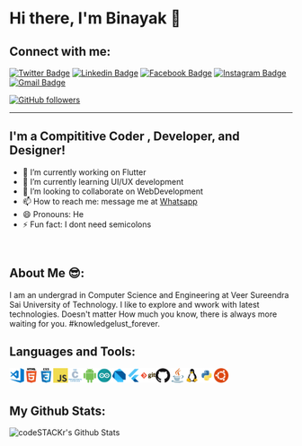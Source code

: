 # Hi there, I'm Binayak 👋

## Connect with me:
[![Twitter Badge](https://img.shields.io/badge/-@iam_ankush_09-1ca0f1?style=flat-square&labelColor=1ca0f1&logo=twitter&logoColor=white&link=https://https://twitter.com/iam_ankush_09)](https://twitter.com/iam_ankush_09) 
[![Linkedin Badge](https://img.shields.io/badge/-@AnkushMishra-blue?style=flat-square&logo=Linkedin&logoColor=white&link=https://linkedin.com/in/ankush-mishra-b549ba197/)](https://linkedin.com/in/ankush-mishra-b549ba197/) <!--[![Medium Badge](https://img.shields.io/badge/-@sakshamtaneja-03a57a?style=flat-square&labelColor=000000&logo=Medium&link=https://medium.com/@sakshamtaneja/)](https://medium.com/@sakshamtaneja/)-->
[![Facebook Badge](https://img.shields.io/badge/-@AnkushMishra-1ca0f1?style=flat-square&labelColor=1ca0f1&logo=facebook&logoColor=white&link=https://www.facebook.com/ankush.mishra.180625)](https://www.facebook.com/ankush.mishra.180625) 
[![Instagram Badge](https://img.shields.io/badge/-@binayak__sadangi-black?style=flat-square&labelColor=ff69b4&logo=instagram&logoColor=black&link=https://instagram.com/binayak__sadangi/)](https://instagram.com/binayak__sadangi/)
[![Gmail Badge](https://img.shields.io/badge/-@youbinayak@gmail.com-c14438?style=flat-square&logo=Gmail&logoColor=white&link=mailto:youbinayak@gmail.com)](mailto:youbinayak@gmail.com)
<!--[![Donate](https://img.shields.io/badge/Support-%24-blue)](https://www.paypal.me/sakshamtaneja)-->
[![GitHub followers](https://img.shields.io/github/followers/ankush0939?label=Follow&style=social)](https://github.com/ankush0939/?tab=follow)

---

## I'm a Compititive Coder , Developer, and Designer!
- 🔭 I’m currently working on Flutter
- 🌱 I’m currently learning UI/UX development
- 👯 I’m looking to collaborate on WebDevelopment
- 📫 How to reach me: message me at [Whatsapp](https://wa.me/919438746476)
- 😄 Pronouns: He
- ⚡ Fun fact: I dont need semicolons

<br />

## About Me 😎:
I am an undergrad in Computer Science and Engineering at Veer Sureendra Sai University of Technology. I like to explore and wwork with latest technologies. Doesn't matter How much you know, there is always more waiting for you. #knowledgelust_forever.

## Languages and Tools:
[<img align="left" alt="Visual Studio Code" width="26px" src="https://raw.githubusercontent.com/github/explore/80688e429a7d4ef2fca1e82350fe8e3517d3494d/topics/visual-studio-code/visual-studio-code.png" />][website]
[<img align="left" alt="HTML5" width="26px" src="https://raw.githubusercontent.com/github/explore/80688e429a7d4ef2fca1e82350fe8e3517d3494d/topics/html/html.png" />][website]
[<img align="left" alt="CSS3" width="26px" src="https://raw.githubusercontent.com/github/explore/80688e429a7d4ef2fca1e82350fe8e3517d3494d/topics/css/css.png" />][git]
[<img align="left" alt="JavaScript" width="26px" src="https://raw.githubusercontent.com/github/explore/80688e429a7d4ef2fca1e82350fe8e3517d3494d/topics/javascript/javascript.png" />][git]
[<img align="left" alt="C" width="26px" src="https://github.com/github/explore/blob/master/topics/c/c.png" />][git]
[<img align="left" alt="Android Studios" width="26px" src="https://github.com/github/explore/blob/master/topics/android/android.png" />][git]
[<img align="left" alt="Arduino" width="26px" src="https://github.com/github/explore/blob/master/topics/arduino/arduino.png" />][git]
[<img align="left" alt="Dart" width="26px" src="https://github.com/github/explore/blob/master/topics/dart/dart.png" />][git]
[<img align="left" alt="Flutter" width="26px" src="https://github.com/github/explore/blob/master/topics/flutter/flutter.png" />][git]
[<img align="left" alt="git" width="26px" src="https://github.com/github/explore/blob/master/topics/git/git.png" />][git]
[<img align="left" alt="github" width="26px" src="https://github.com/github/explore/blob/master/topics/github/github.png" />][git]
[<img align="left" alt="java" width="26px" src="https://github.com/github/explore/blob/master/topics/java/java.png" />][git]
[<img align="left" alt="Linux" width="26px" src="https://github.com/github/explore/blob/master/topics/linux/linux.png" />][git]
[<img align="left" alt="Python" width="26px" src="https://github.com/github/explore/blob/master/topics/python/python.png" />][git]
[<img align="left" alt="ubuntu" width="26px" src="https://github.com/github/explore/blob/master/topics/ubuntu/ubuntu.png" />][git]

<br />
<br />

## My Github Stats:
<img align="left" alt="codeSTACKr's Github Stats" src="https://github-readme-stats.codestackr.vercel.app/api?username=binayaksadangi&show_icons=true&hide_border=true" />

[website]: https://ankush0939.github.io/mycv/
[git]: https://github.com/binayaksadangi

